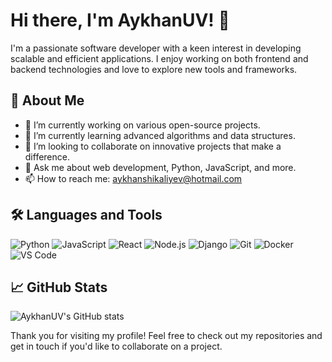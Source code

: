 # Hi there, I'm AykhanUV! 👋

I'm a passionate software developer with a keen interest in developing scalable and efficient applications. I enjoy working on both frontend and backend technologies and love to explore new tools and frameworks.

## 🚀 About Me

- 🔭 I’m currently working on various open-source projects.
- 🌱 I’m currently learning advanced algorithms and data structures.
- 👯 I’m looking to collaborate on innovative projects that make a difference.
- 💬 Ask me about web development, Python, JavaScript, and more.
- 📫 How to reach me: [aykhanshikaliyev@hotmail.com](mailto:aykhanshikaliyev@hotmail.com)

## 🛠️ Languages and Tools

![Python](https://img.shields.io/badge/-Python-333333?style=flat&logo=python)
![JavaScript](https://img.shields.io/badge/-JavaScript-333333?style=flat&logo=javascript)
![React](https://img.shields.io/badge/-React-333333?style=flat&logo=react)
![Node.js](https://img.shields.io/badge/-Node.js-333333?style=flat&logo=node.js)
![Django](https://img.shields.io/badge/-Django-333333?style=flat&logo=django)
![Git](https://img.shields.io/badge/-Git-333333?style=flat&logo=git)
![Docker](https://img.shields.io/badge/-Docker-333333?style=flat&logo=docker)
![VS Code](https://img.shields.io/badge/-VS%20Code-333333?style=flat&logo=visual-studio-code)

## 📈 GitHub Stats

![AykhanUV's GitHub stats](https://github-readme-stats.vercel.app/api?username=AykhanUV&show_icons=true&theme=radical)

Thank you for visiting my profile! Feel free to check out my repositories and get in touch if you'd like to collaborate on a project.
